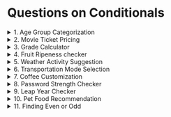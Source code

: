 # Questions on Conditionals

<details>
<summary>1. Age Group Categorization
</summary>
Classify a person's age group: child (< 13),
Teenager (13-19), Adult (20-59), Senior (60+).
</details>

<details>
<summary>2. Movie Ticket Pricing
</summary>
Problem : Movie tickets are priced based on age : $12 for adults(18 and over), $8 for children. Everyone gets a $2 discount on Wednesday.
</details>

<details>
<summary>3. Grade Calculator
</summary>
Problem : Assign a letter grade based on a student's score : A (90-100), B(80-89), C(70-79), D(60-79), F(below 60)
</details>

<details>
<summary>4. Fruit Ripeness checker
</summary>
Problem : Determine if a fruit is ripe, overripe, or unripe based on its color. (e.g., Banana:Green - Unripe, Yellow - Ripe, Brown-Overripe)
</details>

<details>
<summary>5. Weather Activity Suggestion
</summary>
Problem : Suggest an activity based on the weather (e.g., Sunny-Go for a Walk, Rainy-Read a book, Sonwy- Build a snowman)
</details>

<details>
<summary>6. Transportation Mode Selection
</summary>
Problem : Choose a mode of transportation based on the distance (e.g., <3 km: Walk, 3-15 Km: Bike, >15Km: Car)
</details>

<details>
<summary>7. Coffee Customization
</summary>
Problem : Customize a coffee order: "Small", "Medium",or "Large" with an option for "Extra shot" of espresso.
</details>

<details>
<summary>8. Password Strength Checker
</summary>
Problem : check if a password is "Weak", "Medium", or "Strong", Criteria: <6 chars(Weak), 6-10 chars (Medium), >10 chars (Strong).
</details>

<details>
<summary>9. Leap Year Checker
</summary>
Problem : Determine if a year is a leap Year. (Leap year are divisible by 4, but not by 100 unless also divisible by 400)
</details>

<details>
<summary>10. Pet Food Recommendation
</summary>
Problem: Recommend a type of pet food based on the pet's species and age.(e.g., Dog: <2 years - Puppy food, Cat:>5 Years - Senior cat food).
</details>

<details>
<summary>11. Finding Even or Odd
</summary>
Problem : Take any number to the users and find Even or Odd Number.
</details> 

